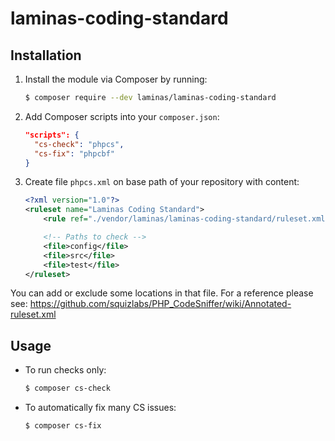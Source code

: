 # laminas-coding-standard

## Installation

1. Install the module via Composer by running:
   ```bash
   $ composer require --dev laminas/laminas-coding-standard
   ```

2. Add Composer scripts into your `composer.json`:
   ```json
   "scripts": {
     "cs-check": "phpcs",
     "cs-fix": "phpcbf"
   }
   ```

3. Create file `phpcs.xml` on base path of your repository with content:
   ```xml
   <?xml version="1.0"?>
   <ruleset name="Laminas Coding Standard">
       <rule ref="./vendor/laminas/laminas-coding-standard/ruleset.xml"/>

       <!-- Paths to check -->
       <file>config</file>
       <file>src</file>
       <file>test</file>
   </ruleset>
   ```

You can add or exclude some locations in that file.
For a reference please see: https://github.com/squizlabs/PHP_CodeSniffer/wiki/Annotated-ruleset.xml

## Usage

* To run checks only:
  ```bash
  $ composer cs-check
  ```

* To automatically fix many CS issues:
  ```bash
  $ composer cs-fix
  ```
